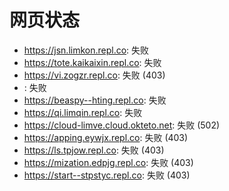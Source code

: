 # 网页状态
- https://jsn.limkon.repl.co: 失败
- https://tote.kaikaixin.repl.co: 失败
- https://vi.zogzr.repl.co: 失败 (403)
- : 失败
- https://beaspy--hting.repl.co: 失败
- https://qi.limqin.repl.co: 失败
- https://cloud-limve.cloud.okteto.net: 失败 (502)
- https://apping.eywjx.repl.co: 失败 (403)
- https://ls.tpjow.repl.co: 失败 (403)
- https://mization.edpjg.repl.co: 失败 (403)
- https://start--stpstyc.repl.co: 失败 (403)
